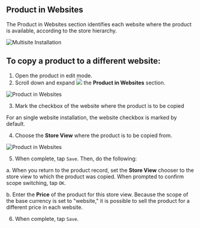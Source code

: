 Product in Websites
--

The Product in Websites section identifies each website where the product is available, according to the store hierarchy.

![Multisite Installation](https://docs.magento.com/m2/ce/user_guide/Resources/Images/scope-product-website_thumb_0_0.png)

## To copy a product to a different website:

1.	Open the product in edit mode.
2.	Scroll down and expand ![](https://docs.magento.com/m2/ce/user_guide/Resources/Images/btn-expand.png) the **Product in Websites** section.
 
![Product in Websites](https://docs.magento.com/m2/ce/user_guide/Resources/Images/catalog-product-in-websites-multisite-main-french_thumb_0_0.png)

3.	Mark the checkbox of the website where the product is to be copied

  For an single website installation, the website checkbox is marked by default.

4.	Choose the **Store View** where the product is to be copied from.
 
![Product in Websites](https://docs.magento.com/m2/ce/user_guide/Resources/Images/product-in-websites-multisite-copy-data_thumb_0_0.png)

5.	When complete, tap `Save`. Then, do the following:

  a.	When you return to the product record, set the **Store View** chooser to the store view to which the product was copied. When prompted to confirm scope switching, tap `OK`.

  b.	Enter the **Price** of the product for this store view.
Because the scope of the base currency is set to "website," it is possible to sell the product for a different price in each website.

6.	When complete, tap `Save`.